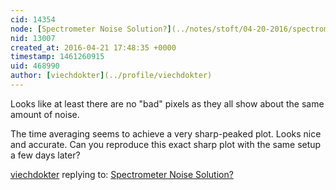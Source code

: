 ```yaml
---
cid: 14354
node: [Spectrometer Noise Solution?](../notes/stoft/04-20-2016/spectrometer-noise-solution)
nid: 13007
created_at: 2016-04-21 17:48:35 +0000
timestamp: 1461260915
uid: 468990
author: [viechdokter](../profile/viechdokter)
---
```


Looks like at least there are no "bad" pixels as they all show about the same amount of noise. 

The time averaging seems to achieve a very sharp-peaked plot. Looks nice and accurate. Can you reproduce this exact sharp plot with the same setup a few days later?

[viechdokter](../profile/viechdokter) replying to: [Spectrometer Noise Solution?](../notes/stoft/04-20-2016/spectrometer-noise-solution)

